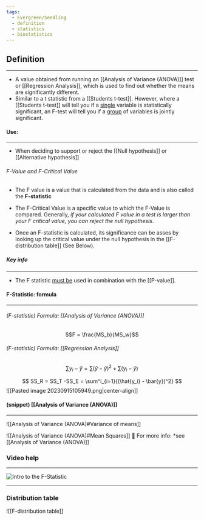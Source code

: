 ```yaml
---
tags:
  - Evergreen/Seedling
  - definition
  - statistics
  - biostatistics
---
```



## Definition
___
- A value obtained from running an [[Analysis of Variance (ANOVA)]] test or [[Regression Analysis]], which is used to find out whether the means are significantly different.
- Similar to a t statistic from a [[Students t-test]]. However, where a [[Students t-test]] will tell you if a <u>single</u> variable is statistically significant, an F-test will tell you if a <u>group</u> of variables is jointly significant.


#### Use:
___
- When deciding to support or reject the [[Null hypothesis]] or [[Alternative hypothesis]]

###### F-Value and F-Critical Value
- The F value is a value that is calculated from the data and is also called the **F-statistic**
- The F-Critical Value is a specific value to which the F-Value is compared. Generally, *if your calculated F value in a test is larger than your F critical value, you can reject the null hypothesis*.

- Once an F-statistic is calculated, its significance can be asses by looking up the critical value under the null hypothesis in the [[F-distribution table]] (See Below).

##### Key info
___
- The F statistic <u>must be</u> used in combination with the [[P-value]].



#### F-Statistic: formula
___

###### (F-statistic) Formula: [[Analysis of Variance (ANOVA)]]
$$F = \frac{MS_b}{MS_w}$$
###### (F-statistic) Formula: [[Regression Analysis]]
$$
\sum{y_i - \bar{y}} = \sum{(\hat{y} - \bar{y})^2 + \sum{(y_i - \hat{y})}}
$$

$$
SS_R = SS_T -SS_E = \sum^i_{i=1}{(\hat{y_i} - \bar{y})^2}
$$
![[Pasted image 20230915105949.png|center-align]]


#### (snippet) [[Analysis of Variance (ANOVA)]]
___
![[Analysis of Variance (ANOVA)#Variance of means]]

![[Analysis of Variance (ANOVA)#Mean Squares]]
📕 For more info: *see [[Analysis of Variance (ANOVA)]]


### Video help
___

![Intro to the F-Statistic](https://www.youtube.com/watch?v=Uh2ky5RXkeA&ab_channel=TheOrganicChemistryTutor)

___
### Distribution table

![[F-distribution table]]


